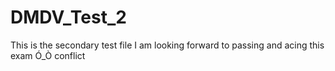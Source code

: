 # DMDV_Test_2
This is the secondary test file
I am looking forward to passing and acing this exam Ó_Ò conflict
